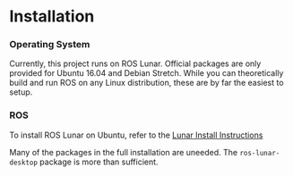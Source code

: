 # Installation

### Operating System

Currently, this project runs on ROS Lunar. Official packages are only provided for
Ubuntu 16.04 and Debian Stretch. While you can theoretically build and run ROS on
any Linux distribution, these are by far the easiest to setup.

### ROS

To install ROS Lunar on Ubuntu, refer to the
[Lunar Install Instructions](http://wiki.ros.org/lunar/Installation/Ubuntu)

Many of the packages in the full installation are uneeded. The `ros-lunar-desktop`
package is more than sufficient.
